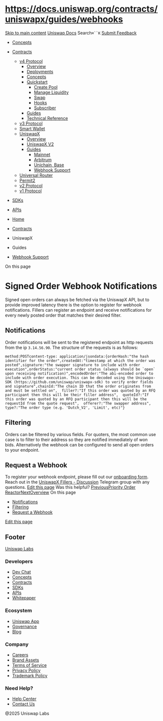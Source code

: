 # https://docs.uniswap.org/contracts/uniswapx/guides/webhooks

[Skip to main content](https://docs.uniswap.org/contracts/uniswapx/guides/webhooks#__docusaurus_skipToContent_fallback)
[Uniswap Docs](https://docs.uniswap.org/)
Search`⌘``K`
[Submit Feedback](https://docs.google.com/forms/d/e/1FAIpQLSdjSkZam8KiatL9XACRVxCHjDJjaPGbls77PCXDKFn4JwykXg/viewform)
  * [Concepts](https://docs.uniswap.org/concepts/overview)
  * [Contracts](https://docs.uniswap.org/contracts/v4/overview)
    * [v4 Protocol](https://docs.uniswap.org/contracts/uniswapx/guides/webhooks)
      * [Overview](https://docs.uniswap.org/contracts/v4/overview)
      * [Deployments](https://docs.uniswap.org/contracts/v4/deployments)
      * [Concepts](https://docs.uniswap.org/contracts/uniswapx/guides/webhooks)
      * [Quickstart](https://docs.uniswap.org/contracts/uniswapx/guides/webhooks)
        * [Create Pool](https://docs.uniswap.org/contracts/v4/quickstart/create-pool)
        * [Manage Liquidity](https://docs.uniswap.org/contracts/uniswapx/guides/webhooks)
        * [Swap](https://docs.uniswap.org/contracts/v4/quickstart/swap)
        * [Hooks](https://docs.uniswap.org/contracts/uniswapx/guides/webhooks)
        * [Subscriber](https://docs.uniswap.org/contracts/v4/quickstart/subscriber)
      * [Guides](https://docs.uniswap.org/contracts/uniswapx/guides/webhooks)
      * [Technical Reference](https://docs.uniswap.org/contracts/uniswapx/guides/webhooks)
    * [v3 Protocol](https://docs.uniswap.org/contracts/uniswapx/guides/webhooks)
    * [Smart Wallet](https://docs.uniswap.org/contracts/uniswapx/guides/webhooks)
    * [UniswapX](https://docs.uniswap.org/contracts/uniswapx/guides/webhooks)
      * [Overview](https://docs.uniswap.org/contracts/uniswapx/overview)
      * [UniswapX V2](https://docs.uniswap.org/contracts/uniswapx/v1vsv2)
      * [Guides](https://docs.uniswap.org/contracts/uniswapx/guides/webhooks)
        * [Mainnet](https://docs.uniswap.org/contracts/uniswapx/guides/webhooks)
        * [Arbitrum](https://docs.uniswap.org/contracts/uniswapx/guides/webhooks)
        * [Unichain, Base](https://docs.uniswap.org/contracts/uniswapx/guides/webhooks)
        * [Webhook Support](https://docs.uniswap.org/contracts/uniswapx/guides/webhooks)
    * [Universal Router](https://docs.uniswap.org/contracts/uniswapx/guides/webhooks)
    * [Permit2](https://docs.uniswap.org/contracts/uniswapx/guides/webhooks)
    * [v2 Protocol](https://docs.uniswap.org/contracts/uniswapx/guides/webhooks)
    * [v1 Protocol](https://docs.uniswap.org/contracts/uniswapx/guides/webhooks)
  * [SDKs](https://docs.uniswap.org/sdk/v4/overview)
  * [APIs](https://docs.uniswap.org/api/subgraph/overview)


  * [Home](https://docs.uniswap.org/)
  * [Contracts](https://docs.uniswap.org/contracts/v4/overview)
  * UniswapX
  * Guides
  * [Webhook Support](https://docs.uniswap.org/contracts/uniswapx/guides/webhooks)


On this page
# Signed Order Webhook Notifications
Signed open orders can always be fetched via the UniswapX API, but to provide improved latency there is the option to register for webhook notifications. Fillers can register an endpoint and receive notifications for every newly posted order that matches their desired filter.
## Notifications[​](https://docs.uniswap.org/contracts/uniswapx/guides/webhooks#notifications "Direct link to Notifications")
Order notifications will be sent to the registered endpoint as http requests from the ip `3.14.56.90`. The structure of the requests is as follows:
```
method:POSTcontent-type: application/jsondata:{orderHash:"the hash identifier for the order",createdAt:"timestamp at which the order was posted",signature:"the swapper signature to include with order execution",orderStatus:"current order status (always should be `open` upon receiving notification)",encodedOrder:"The abi-encoded order to include with order execution. This can be decoded using the Uniswapx-SDK (https://github.com/uniswap/uniswapx-sdk) to verify order fields and signature",chainId:"The chain ID that the order originates from and must be settled on",  filler?:"If this order was quoted by an RFQ participant then this will be their filler address",  quoteId?:"If this order was quoted by an RFQ participant then this will be the requestId from the quote request",  offerer?:"The swapper address",  type?:"The order type (e.g. 'Dutch_V2', 'Limit', etc)"}
```

## Filtering[​](https://docs.uniswap.org/contracts/uniswapx/guides/webhooks#filtering "Direct link to Filtering")
Orders can be filtered by various fields. For quoters, the most common use case is to filter to their address so they are notified immediately of won bids. Alternatively the webhook can be configured to send all open orders to your endpoint.
## Request a Webhook[​](https://docs.uniswap.org/contracts/uniswapx/guides/webhooks#request-a-webhook "Direct link to Request a Webhook")
To register your webhook endpoint, please fill out our [onboarding form](https://forms.gle/FtqVhSinod9fZDNH8). Reach out in the [UniswapX Fillers - Discussion](https://t.me/UniswapXdiscussion) Telegram group with any questions.
[Edit this page](https://github.com/uniswap/uniswap-docs/tree/main/docs/contracts/uniswapx/guides/webhooks.md)
Was this helpful?
[PreviousPriority Order Reactor](https://docs.uniswap.org/contracts/uniswapx/guides/priority/priorityorderreactor)[NextOverview](https://docs.uniswap.org/contracts/universal-router/overview)
On this page
  * [Notifications](https://docs.uniswap.org/contracts/uniswapx/guides/webhooks#notifications)
  * [Filtering](https://docs.uniswap.org/contracts/uniswapx/guides/webhooks#filtering)
  * [Request a Webhook](https://docs.uniswap.org/contracts/uniswapx/guides/webhooks#request-a-webhook)


[Edit this page](https://github.com/uniswap/uniswap-docs/tree/main/docs/contracts/uniswapx/guides/webhooks.md)
## Footer
[Uniswap Labs](https://docs.uniswap.org/)
### Developers
  * [Dev Chat](https://discord.com/invite/uniswap)
  * [Concepts](https://docs.uniswap.org/concepts/overview)
  * [Contracts](https://docs.uniswap.org/contracts/v4/overview)
  * [SDKs](https://docs.uniswap.org/sdk/v4/overview)
  * [APIs](https://docs.uniswap.org/api/subgraph/overview)
  * [Whitepaper](https://app.uniswap.org/whitepaper-v4.pdf)


### Ecosystem
  * [Uniswap App](https://app.uniswap.org/)
  * [Governance](https://www.uniswapfoundation.org/governance)
  * [Blog](https://blog.uniswap.org/)


### Company
  * [Careers](https://boards.greenhouse.io/uniswaplabs)
  * [Brand Assets](https://github.com/Uniswap/brand-assets/raw/main/Uniswap%20Brand%20Assets.zip)
  * [Terms of Service](https://support.uniswap.org/hc/en-us/articles/30935100859661-Uniswap-Labs-Terms-of-Service)
  * [Privacy Policy](https://support.uniswap.org/hc/en-us/articles/30934457771405-Uniswap-Labs-Privacy-Policy)
  * [Trademark Policy](https://support.uniswap.org/hc/en-us/articles/30934762216973-Uniswap-Labs-Trademark-Guidelines)


### Need Help?
  * [Help Center](https://support.uniswap.org/)
  * [Contact Us](https://support.uniswap.org/hc/en-us/requests/new)


@2025 Uniswap Labs
[](https://github.com/uniswap/uniswap-docs)[](https://twitter.com/Uniswap)[](https://discord.com/invite/uniswap)
